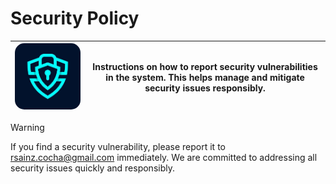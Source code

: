# Security Policy

| <img src="./assets/images/logo-security.jpg" alt="Logo" width="300" style="border-radius: 15px;"/> | **Instructions on how to report security vulnerabilities in the system. This helps manage and mitigate security issues responsibly.** |
|------------------------------------------------|---------------------------------------------------------------------------------------------------------------------------------------------------------------------------------------------------------------------------|

> [!WARNING]
> If you find a security vulnerability, please report it to rsainz.cocha@gmail.com immediately. We are committed to addressing all security issues quickly and responsibly.
